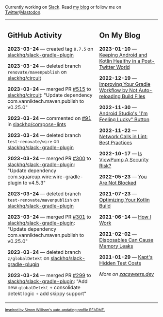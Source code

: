 Currently working on [Slack](https://slack.com/). Read [my blog](https://zacsweers.dev/) or follow me on [Twitter](https://twitter.com/ZacSweers)/[Mastodon](https://hachyderm.io/@ZacSweers).

<table><tr><td valign="top" width="60%">

## GitHub Activity
<!-- githubActivity starts -->
**2023-03-24** — created tag `0.7.5` on [slackhq/slack-gradle-plugin](https://github.com/slackhq/slack-gradle-plugin)

**2023-03-24** — deleted branch `renovate/mavenpublish` on [slackhq/circuit](https://github.com/slackhq/circuit)

**2023-03-24** — merged PR [#515](https://github.com/slackhq/circuit/pull/515) to [slackhq/circuit](https://github.com/slackhq/circuit): "Update dependency com.vanniktech.maven.publish to v0.25.0"

**2023-03-24** — commented on [#91](https://github.com/slackhq/compose-lints/issues/91#issuecomment-1483057840) in [slackhq/compose-lints](https://github.com/slackhq/compose-lints)

**2023-03-24** — deleted branch `test-renovate/wire` on [slackhq/slack-gradle-plugin](https://github.com/slackhq/slack-gradle-plugin)

**2023-03-24** — merged PR [#300](https://github.com/slackhq/slack-gradle-plugin/pull/300) to [slackhq/slack-gradle-plugin](https://github.com/slackhq/slack-gradle-plugin): "Update dependency com.squareup.wire:wire-gradle-plugin to v4.5.3"

**2023-03-24** — deleted branch `test-renovate/mavenpublish` on [slackhq/slack-gradle-plugin](https://github.com/slackhq/slack-gradle-plugin)

**2023-03-24** — merged PR [#301](https://github.com/slackhq/slack-gradle-plugin/pull/301) to [slackhq/slack-gradle-plugin](https://github.com/slackhq/slack-gradle-plugin): "Update dependency com.vanniktech.maven.publish to v0.25.0"

**2023-03-24** — deleted branch `z/globalDetekt` on [slackhq/slack-gradle-plugin](https://github.com/slackhq/slack-gradle-plugin)

**2023-03-24** — merged PR [#299](https://github.com/slackhq/slack-gradle-plugin/pull/299) to [slackhq/slack-gradle-plugin](https://github.com/slackhq/slack-gradle-plugin): "Add new `globalDetekt` + consolidate detekt logic + add skippy support"
<!-- githubActivity ends -->
</td><td valign="top" width="40%">

## On My Blog
<!-- blog starts -->
**2023-01-10** — [Keeping Android and Kotlin Healthy in a Post-Twitter World](https://www.zacsweers.dev/keeping-android-healthy/)

**2022-12-19** — [Improving Your Gradle Workflow by Not Auto-reloading Build Files](https://www.zacsweers.dev/improving-your-workflow-by-not-auto-reloading-build-files/)

**2022-11-30** — [Android Studio's "I'm Feeling Lucky" Button](https://www.zacsweers.dev/android-studios-im-feeling-lucky-button/)

**2022-11-22** — [Network Calls in Lint: Best Practices](https://www.zacsweers.dev/network-calls-in-lint-best-practices/)

**2022-10-17** — [Is ViewPump A Security Risk?](https://www.zacsweers.dev/is-viewpump-a-security-risk/)

**2022-05-23** — [You Are Not Blocked](https://www.zacsweers.dev/you-are-not-blocked/)

**2021-07-23** — [Optimizing Your Kotlin Build](https://www.zacsweers.dev/optimizing-your-kotlin-build/)

**2021-06-14** — [How I Work](https://www.zacsweers.dev/how-i-work/)

**2021-02-02** — [Disposables Can Cause Memory Leaks](https://www.zacsweers.dev/disposables-can-cause-memory-leaks/)

**2021-01-29** — [Kapt's Hidden Test Costs](https://www.zacsweers.dev/kapts-hidden-test-costs/)
<!-- blog ends -->
_More on [zacsweers.dev](https://zacsweers.dev/)_
</td></tr></table>

<sub><a href="https://simonwillison.net/2020/Jul/10/self-updating-profile-readme/">Inspired by Simon Willison's auto-updating profile README.</a></sub>